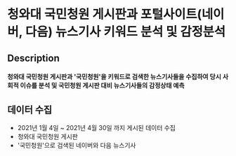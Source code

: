 # 청와대 국민청원 게시판과 포털사이트(네이버, 다음) 뉴스기사 키워드 분석 및 감정분석

## Description
#### 청와대 국민청원 게시판과 '국민청원'을 키워드로 검색한 뉴스기사들을 수집하여 당시 사회적 이슈를 분석 및 국민청원 게시판 대비 뉴스기사들의 감정상태 예측

## 데이터 수집
+ 2021년 1월 4일 ~ 2021년 4월 30일 까지 게시된 데이터 수집
+ 청와대 국민청원 게시판
+ '국민청원'으로 검색된 네이버와 다음 뉴스기사
